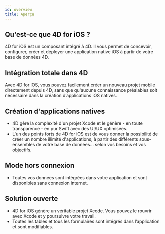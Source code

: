 ```yaml
---
id: overview
title: Aperçu
---
```

## Qu'est-ce que 4D for iOS ?

4D for iOS est un composant intégré à 4D. Il vous permet de concevoir, configurer, créer et déployer une application native iOS à partir de votre base de données 4D.

## Intégration totale dans 4D

Avec 4D for iOS, vous pouvez facilement créer un nouveau projet mobile directement depuis 4D, sans que qu'aucune connaissance préalables soit nécessaire dans la création d’applications iOS natives.

## Création d'applications natives

* 4D gère la complexité d'un projet Xcode et le génère - en toute transparence - en pur Swift avec des UI/UX optimisées.
* L'un des points forts de 4D for iOS est de vous donner la possibilité de créer un nombre illimité d'applications, à partir des différents sous-ensembles de votre base de données... selon vos besoins et vos objectifs.

## Mode hors connexion

* Toutes vos données sont intégrées dans votre application et sont disponibles sans connexion internet.

## Solution ouverte

* 4D for iOS génère un véritable projet Xcode. Vous pouvez le rouvrir avec Xcode et y poursuivre votre travail.
* Toutes les tables et tous les formulaires sont intégrés dans l’application et sont modifiables.